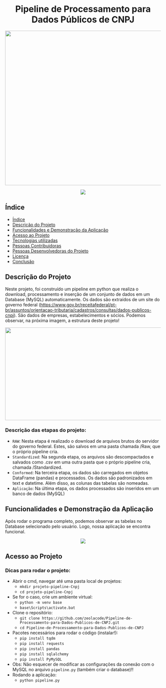 <h1 align="center"> Pipeline de Processamento para Dados Públicos de CNPJ </h1>

<p align="center">
<img src="https://user-images.githubusercontent.com/96552968/159188707-f9ec21c9-885d-42e0-9b1e-2f3bfc475123.png" width="750" height="500" >
</p>

<p align="center">
<img src="http://img.shields.io/static/v1?label=STATUS&message=EM%20DESENVOLVIMENTO&color=GREEN&style=for-the-badge"/>
</p>

## Índice 

* [Índice](#índice)
* [Descrição do Projeto](#descrição-do-projeto)
* [Funcionalidades e Demonstração da Aplicação](#funcionalidades-e-demonstração-da-aplicação)
* [Acesso ao Projeto](#acesso-ao-projeto)
* [Tecnologias utilizadas](#tecnologias-utilizadas)
* [Pessoas Contribuidoras](#pessoas-contribuidoras)
* [Pessoas Desenvolvedoras do Projeto](#pessoas-desenvolvedoras)
* [Licença](#licença)
* [Conclusão](#conclusão)

## Descrição do Projeto

   Neste projeto, foi construído um pipeline em python que realiza o download, processamento e inserção de um conjunto de dados em um Database (MySQL) automaticamente. Os dados são extraídos de um site do governo federal (https://www.gov.br/receitafederal/pt-br/assuntos/orientacao-tributaria/cadastros/consultas/dados-publicos-cnpj). São dados de empresas, estabelecimentos e sócios. Podemos observar, na próxima imagem, a estrutura deste projeto! 
  
<p align="center">
<img src="https://user-images.githubusercontent.com/96552968/159190254-287f4918-8c81-4f14-83a0-f104f85d6917.png" width="550" height="300" >
</p>

### Descrição das etapas do projeto: 
  
  - `RAW`: Nesta etapa é realizado o download de arquivos brutos do servidor do governo federal. Estes, são salvos em uma pasta chamada /Raw, que o próprio pipeline cria. 
  - `Standardized`: Na segunda etapa, os arquivos são descompactados e salvados como .csv em uma outra pasta que o próprio pipeline cria, chamada /Standardized.
  - `Conformed`: Na terceira etapa, os dados são carregados em objetos DataFrame (pandas) e processados. Os dados são padronizados em text e datetime. Além disso, as colunas das tabelas são nomeadas.    
  - `Aplicação`: Na última etapa, os dados processados são inseridos em um banco de dados (MySQL) 
  
## Funcionalidades e Demonstração da Aplicação
   Após rodar o programa completo, podemos observar as tabelas no Database selecionado pelo usuário. Logo, nossa aplicação se encontra funcional.   
<p align="center">
<img src="https://user-images.githubusercontent.com/96552968/159191321-304bcc6d-f4a7-4920-8526-e03e9ee068ba.png" >
</p>

## Acesso ao Projeto
### Dicas para rodar o projeto: 
   - Abrir o cmd, navegar até uma pasta local de projetos:
      - `mkdir projeto-pipeline-Cnpj`
      - `cd projeto-pipeline-Cnpj`
   - Se for o caso, crie um ambiente virtual:
      - `python -m venv base`
      - `base\Scripts\activate.bat`
   - Clone o repositório: 
      - `git clone https://github.com/zeolacode/Pipeline-de-Processamento-para-Dados-Publicos-de-CNPJ.git`
      - `cd Pipeline-de-Processamento-para-Dados-Publicos-de-CNPJ`
   - Pacotes necessários para rodar o código (instalar!):
      - `pip install tqdm`
      - `pip install requests`
      - `pip install pandas`
      - `pip install sqlalchemy`
      - `pip install PyMySQL`
   - Obs: Não esquecer de modificar as configurações da conexão com o MySQL no arquivo `pipeline.py` (também criar o database)!!
   - Rodando a aplicação:  
      - `python pipeline.py`

